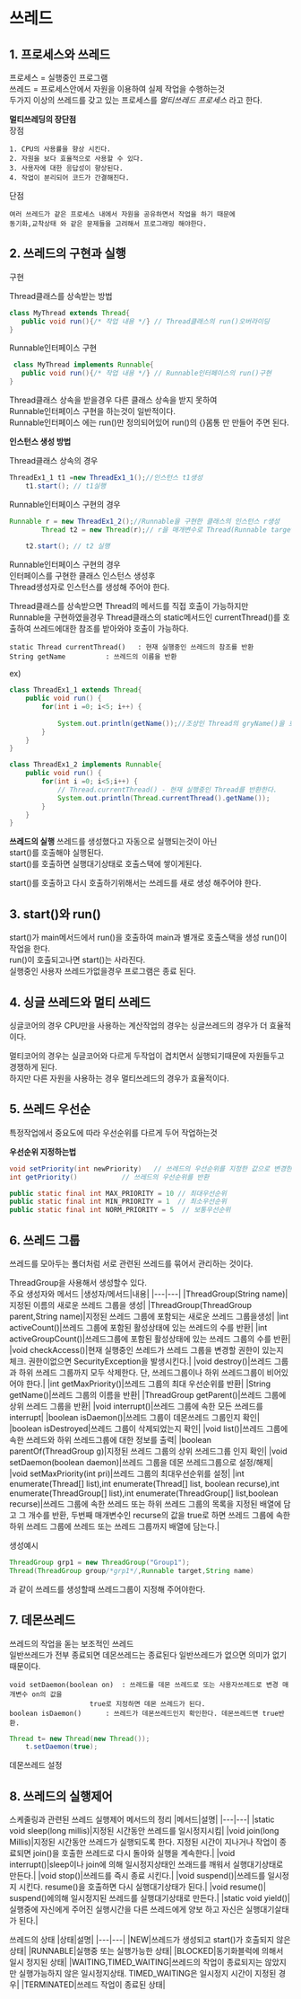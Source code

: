 # 쓰레드

## 1. 프로세스와 쓰레드
프로세스 = 실행중인 프로그램           
쓰레드 = 프로세스안에서 자원을 이용하여 실제 작업을 수행하는것     
두가지 이상의 쓰레드를 갖고 있는 프로세스를 *멀티쓰레드 프로세스* 라고 한다.       

**멀티쓰레딩의 장단점**      
장점   
    
    1. CPU의 사용률을 향상 시킨다.
    2. 자원을 보다 효율적으로 사용할 수 있다.
    3. 사용자에 대한 응답성이 향상된다.
    4. 작업이 분리되어 코드가 간결해진다.


단점 

    여러 쓰레드가 같은 프로세스 내에서 자원을 공유하면서 작업을 하기 때문에
    동기화,교착상태 와 같은 문제들을 고려해서 프로그래밍 해야한다.     


## 2. 쓰레드의 구현과 실행

 구현 
 
 Thread클래스를 상속받는 방법
 ```java
 class MyThread extends Thread{
    public void run(){/* 작업 내용 */} // Thread클래스의 run()오버라이딩
 }
 ```
 Runnable인터페이스 구현
 ```java
  class MyThread implements Runnable{
    public void run(){/* 작업 내용 */} // Runnable인터페이스의 run()구현
 }
 ```
Thread클래스 상속을 받을경우 다른 클래스 상속을 받지 못하여     
Runnable인터페이스 구현을 하는것이 일반적이다.     
Runnable인터페이스 에는 run()만 정의되어있어 run()의 {}몸통 만 만들어 주면 된다.      
  
**인스턴스 생성 방법**         

Thread클래스 상속의 경우
```java
ThreadEx1_1 t1 =new ThreadEx1_1();//인스턴스 t1생성
	t1.start(); // t1실행
```
Runnable인터페이스 구현의 경우
```java
Runnable r = new ThreadEx1_2();//Runnable을 구현한 클래스의 인스턴스 r생성
		Thread t2 = new Thread(r);// r을 매개변수로 Thread(Runnable target) 생성자 통한 인스턴스 생성
    
    t2.start(); // t2 실행   
```
Runnable인터페이스 구현의 경우           
인터페이스를 구현한 클래스 인스턴스 생성후     
Thread생성자로 인스턴스를 생성해 주어야 한다.     

Thread클래스를 상속받으면 Thread의 메서드를 직접 호출이 가능하지만      
Runnable을 구현하였을경우 Thread클래스의 static메서드인 currentThread()를 호출하여 쓰레드에대한 참조를 받아와야 호출이 가능하다.     

	static Thread currentThread()	: 현재 실행중인 쓰레드의 참조를 반환
	String getName			: 쓰레드의 이름을 반환
	
ex)
```java
class ThreadEx1_1 extends Thread{
	public void run() {
		for(int i =0; i<5; i++) {
			
			System.out.println(getName());//조상인 Thread의 gryName()을 호출
		}
	}
}

class ThreadEx1_2 implements Runnable{
	public void run() {
		for(int i =0; i<5;i++) {
			// Thread.currentThread() - 현재 실행중인 Thread를 반환한다.
			System.out.println(Thread.currentThread().getName());
		}
	}
}
```

**쓰레드의 실행**
쓰레드를 생성했다고 자동으로 실행되는것이 아닌         
start()를 호출해야 실행된다.      
start()를 호출하면 실행대기상태로 호출스택에 쌓이게된다.       

start()를 호출하고 다시 호출하기위해서는 쓰레드를 새로 생성 해주어야 한다.     

 
## 3. start()와 run()

start()가 main메서드에서 run()을 호출하여 main과 별개로 호출스택을 생성 run()이 작업을 한다.    
run()이 호출되고나면 start()는 사라진다.     
실행중인 사용자 쓰레드가없을경우 프로그램은 종료 된다.     

## 4. 싱글 쓰레드와 멀티 쓰레드 
싱글코어의 경우 CPU만을 사용하는 계산작업의 경우는 싱글쓰레드의 경우가 더 효율적이다.        


멀티코어의 경우는 실글코어와 다르게 두작업이 겹치면서 실행되기때문에 자원들두고 경쟁하게 된다.     
하지만 다른 자원을 사용하는 경우 멀티쓰레드의 경우가 효율적이다.      



## 5. 쓰레드 우선순

특정작업에서 중요도에 따라 우선순위를 다르게 두어 작업하는것      

**우선순위 지정하는법**
```java
void setPriority(int newPriority)	// 쓰레드의 우선순위를 지정한 값으로 변경한다.
int getPriority()			// 쓰레드의 우선순위를 반환

public static final int MAX_PRIORITY = 10 // 최대우선순위
public static final int MIN_PRIORITY = 1  // 최소우선순위
public static final int NORM_PRIORITY = 5  // 보통우선순위
```

## 6. 쓰레드 그룹
쓰레드를 모아두는 폴더처럼 서로 관련된 쓰레드를 묶어서 관리하는 것이다.      

ThreadGroup을 사용해서 생성할수 있다.        
주요 생성자와 메서드
|생성자/메서드|내용|
|---|---|
|ThreadGroup(String name)|지정된 이름의 새로운 쓰레드 그룹을 생성|
|ThreadGroup(ThreadGroup parent,String name)|지정된 쓰레드 그룹에 포함되는 새로운 쓰레드 그룹을생성|
|int activeCount()|쓰레드 그룹에 포함된 활성상태에 있는 쓰레드의 수를 반환|
|int activeGroupCount()|쓰레드그룹에 포함된 활성상태에 있는 쓰레드 그룹의 수를 반환|
|void checkAccess()|현재 실행중인 쓰레드가 쓰레드 그룹을 변경할 권한이 있는지 체크. 권한이없으면 SecurityException을 발생시킨다.|
|void destroy()|쓰레드 그룹과 하위 쓰레드 그룹까지 모두 삭제한다. 단, 쓰레드그룹이나 하위 쓰레드그룹이 비어있어야 한다.|
|int getMaxPriority()|쓰레드 그룹의 최대 우선순위를 반환|
|String getName()|쓰레드 그룹의 이름을 반환|
|ThreadGroup getParent()|쓰레드 그룹에 상위 쓰레드 그룹을 반환|
|void interrupt()|쓰레드 그룹에 속한 모든 쓰레드를 interrupt|
|boolean isDaemon()|쓰레드 그룹이 데몬쓰레드 그룹인지 확인|
|boolean isDestroyed|쓰레드 그룹이 삭제되었는지 확인|
|void list()|쓰레드 그룹에 속한 쓰레드와 하위 쓰레드그룹에 대한 정보를 출력|
|boolean parentOf(ThreadGroup g)|지정된 쓰레드 그룹의 상위 쓰레드그룹 인지 확인|
|void setDaemon(boolean daemon)|쓰레드 그룹을 데몬 쓰레드그룹으로 설정/해제|
|void setMaxPriority(int pri)|쓰레드 그룹의 최대우선순위를 설정|
|int enumerate(Thread[] list),int enumerate(Thread[] list, boolean recurse),int enumerate(ThreadGroup[] list),int enumerate(ThreadGroup[] list,boolean recurse)|쓰레드 그룹에 속한 쓰레드 또는 하위 쓰레드 그룹의 목록을 지정된 배열에 담고 그 개수를 반환,   두번째 매개변수인 recurse의 값을 true로 하면 쓰레드 그룹에 속한하위 쓰레드 그룹에 쓰레드 또는 쓰레드 그룹까지 배열에 담는다.|



생성예시
```java
ThreadGroup grp1 = new ThreadGroup("Group1");
Thread(ThreadGroup group/*grp1*/,Runnable target,String name)
```
과 같이 쓰레드를 생성할때 쓰레드그룹이 지정해 주어야한다.


## 7. 데몬쓰레드
쓰레드의 작업을 돋는 보조적인 쓰레드    
일반쓰레드가 전부 종료되면 데몬쓰레드는 종료된다 일반쓰레드가 없으면 의미가 없기때문이다.      

	void setDaemon(boolean on) 	: 쓰레드를 데몬 쓰레드로 또는 사용자쓰레드로 변경 매개변수 on의 값을 
						true로 지정하면 데몬 쓰레드가 된다.
	boolean isDaemon()		: 쓰레드가 데몬쓰레드인지 확인한다. 데몬쓰레드면 true반환.

```java
Thread t= new Thread(new Thread());
	t.setDaemon(true);
```
데몬쓰레드 설정


## 8. 쓰레드의 실행제어
스케줄링과 관련된 쓰레드 실행제어 메서드의 정리
|메서드|설명|
|---|---|
|static void sleep(long millis)|지정된 시간동안 쓰레드를 일시정지시킴|
|void join(long Millis)|지정된 시간동안 쓰레드가 실행되도록 한다. 지정된 시간이 지나거나 작업이 종료되면 join()을 호출한 쓰레드로 다시 돌아와 실행을 계속한다.|
|void interrupt()|sleep이나 join에 의해 일시정지상태인 쓰래드를 깨워서 실행대기상태로 만든다.|
|void stop()|쓰레드를 즉시 종료 시킨다.|
|void suspend()|쓰레드를 일시정지 시킨다. resume()을 호출하면 다시 실행대기상태가 된다.|
|void resume()| suspend()에의해 일시정지된 쓰레드를 실행대기상태로 만든다.|
|static void yield()|실행중에 자신에게 주어진 실행시간을 다른 쓰레드에게 양보 하고 자신은 실행대기살태가 된다.|


쓰레드의 상태
|상태|설명|
|---|---|
|NEW|쓰레드가 생성되고 start()가 호출되지 않은 상태|
|RUNNABLE|실행중 또는 실행가능한 상태|
|BLOCKED|동기화블럭에 의해서 일시 정지된 상태|
|WAITING,TIMED_WAITING|쓰레드의 작업이 종료되지는 않았지만 실행가능하지 않은 일시정지상태. TIMED_WAITING은 일시정지 시간이 지정된 경우|
|TERMINATED|쓰레드 작업이 종료된 상태|

